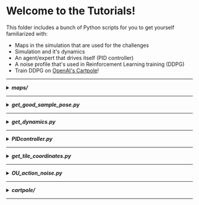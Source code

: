 # Welcome to the Tutorials! 
This folder includes a bunch of Python scripts for you to get yourself familiarized with:
- Maps in the simulation that are used for the challenges
- Simulation and it's dynamics
- An agent/expert that drives itself (PID controller)
- A noise profile that's used in Reinforcement Learning training (DDPG)
- Train DDPG on [OpenAI's Cartpole](https://gym.openai.com/envs/CartPole-v0/)!

---
<details>
<summary><b><i>maps/</i></b></summary>

By the time this code is published, these are all the available maps we have in Duckietown:
```shell script
cd challenge-aido_RL-IL
tree tutorials/maps
``` 
![show maps](images/maps.png)

Every map is stored in a `.yaml` file where each map is constructed tile-by-tile, as well as some objects such as; 
static & non-static Duckiebots, pedestrians, traffic lights, etc. Please see [this repository](https://github.com/duckietown/gym-duckietown#map-file-format) if you want to construct a
new map or want to get more information. In addition, check out this [great notebook](https://github.com/duckietown/duckietown-world/blob/daffy/notebooks/30-DuckietownWorld-maps.ipynb)
for a better and broader perspective on the maps available!


</details>

---
<details>
<summary><b><i>get_good_sample_pose.py</i></b></summary>

This script outputs a 'good' starting position and angle for an agent, given a map. That means, agent starts at a point
that is close to the center of a lane and starts at an angle that is close to zero, which means agent is aligned with
the lane. Example usage:

```shell script
cd challenge-aido_RL-IL/tutorials
python get_good_sample_pose.py -m "zigzag_dists"
```
which returns the starting position of the car in `(x,y,z)` coordinates and the alignment with the lane in `degrees`
for the map `zigzag_dists`. e.g. Angle `0` means the car is perfectly aligned with the right-lane's center line. Angle `45` means the car needs to turn 45 degrees to be
aligned with the  right-lane's center line.

Keep it in mind that a map name has to be given as an argument(`-m` which stands for 'map')

#### TODO: add "zigzag_dists" info image

</details>

---
<details>
<summary><b><i>get_dynamics.py</i></b></summary>

Let's get our hands dirty and play with the simulator/environment!
In other words, let's have a look at the dynamics of the simulator and try to get an answer to the
following questions:
- What's the full-speed of the our car/duckie-bot? 
- How many time-steps or seconds does it need to reach to full-speed? 
- Can we go backwards and what the max. speed we can reach while diriving to backwards?
- How many time-steps or seconds does it need to stop?

In order to answer some of the questions above, if not all, I performed a test where I manually control the car and
collect some data. 

Here's the processed version of the data collected from my test: ![get_dynamics_processed](images/get_dynamics_processed.png)
> Please see the raw data and the graph [here](https://docs.google.com/spreadsheets/d/1Z7T850Boy9YJm9lRytTkmAFld-AV8DBCbTb3Lo4PRIM/edit?usp=sharing) for more information.

#### Take-aways:

- The full-speed is: `0.6 m/s` 
- It takes `≈0.858 seconds` or `≈26 time-steps` to reach to full-speed from `0 m/s`
- It takes `≈0.858 seconds` or `≈26 time-steps` to reach to `0 m/s` from full-speed(`0.6 m/s`)

These details will become important when building/training algorithms!

<details>
<summary><i><b>***</b> Click to see the <b>spoiler</b> where this will be important! <b>***</b></i></summary>

When training a reinforcement learning algorithm (the one we use is called DDPG) we let the agent apply the same action
for a fixed number of times, because it takes some time to achieve speed! That fixed number will be called `frame_skip`
which you will encounter when creating the simulator instance [as in here](https://github.com/rizavelioglu/challenge-aido_RL-IL/blob/82f84a31ce46585b97498ed56ee6d794e8bd0038/duckietown_rl/env.py#L5)! 
</details>

---

##### Important Note:

As soon as the script is executed, the data is getting aggregated. And once
"ENTER" is hit from the keyboard, then the data is saved to a file: `get_dynamics_raw.csv`  
Here the data collection is done manually, but it can also be done automatically, obviously:
- Initialize an environment in `straight_road` map 
- Generate a good sampling position to start in the map using `get_good_sample_pose.py`
- Create a dummy agent that applies the max. action to go full speed for a specified time-steps
- Collect all the data, store, process, and gather info!

</details>

---
<details>
<summary><b><i>PIDcontroller.py</i></b></summary>

This script implements a PID controller[, see Wikipedia for more info,](https://en.wikipedia.org/wiki/PID_controller) for the car to drive and
navigate itself within an environment. Go check out the code cause every line of code is explained!

#### Take-aways:

- The action space is in 2-d. That means an action is a 2-dimensional vector which corresponds to the left & right wheel
velocities.
- The structure of running an agent in a simulation shown in a pseudocode-ish way:
```shell script
Initialize the environment                                // Line [9]
Reset the environment and store observation               // Line [23]
Render the environment                                    // Line [25]
for 0 to EPISODES:                                        // Line [29]
    for 0 to STEPS:                                       // Line [35]
        Calculate the action according to your algorithm  // Line [69-71]
        Apply the action and store information            // Line [73]
        render the environment                            // Line [75]
    reset the environment                                 // Line [88]
```

##### Note:
The reason why we store only last 10 angle errors [[Line 31]](https://github.com/rizavelioglu/challenge-aido_RL-IL/blob/82f84a31ce46585b97498ed56ee6d794e8bd0038/tutorials/PIDcontroller.py#L31) is based on this [paper](https://www.robotshop.com/community/forum/t/pid-tutorials-for-line-following/13164)
</details>

---
<details>
<summary><b><i>get_tile_coordinates.py</i></b></summary>

This script runs the PID agent to get each of the tile coordinates in some of the maps available in `maps/` folder.
For simplicity, only some of the maps' tile data is collected,not all. In addition, some maps are preffered amongst
others due to simplifications in the chosen maps such as; there's no obstacle or no other car in the chosen maps, which
make things easier for us. 

After the following code is run, `tile_coordinates.csv` file is created inside `tutorials/`
folder: 

```shell script
python get_tile_coordinates.py
```

> #### Why do we need this script?
We will need the tile coordinates data for constructing the feature vector which will be given to Reinforcement Learning
algorithm (DDPG) as input. Therefore, it is essential to have the tile coordinates of the maps where we are building our
approach to self-driving car. You can see that these maps are inside the `duckietown_rl/maps` folder, for which we stored
the tile coordinates. And you can see that we copied the data from `tile_coordinates.csv` and pasted inside [this function](https://github.com/rizavelioglu/challenge-aido_RL-IL/blob/362feae4f058c6db897021c47c98759c79ea1ed2/duckietown_rl/gym_duckietown/simulator.py#L2036)
in `duckietown_rl/gym_duckietown/simulator.py`

</details>

---
<details>
<summary><b><i>OU_action_noise.py</i></b></summary>

<i>"In Reinforcement learning for discrete action spaces, exploration is done via probabilistically selecting a random action
(such as epsilon-greedy or Boltzmann exploration). For continuous action spaces, exploration is done via adding noise to
the action itself. In the DDPG paper, the authors use Ornstein-Uhlenbeck Process to add noise to the action output
(Uhlenbeck & Ornstein, 1930)"</i> [[Source]](https://towardsdatascience.com/deep-deterministic-policy-gradients-explained-2d94655a9b7b)

<i>"The Ornstein-Uhlenbeck Process generates noise that is correlated with the previous noise, as to prevent the noise from
canceling out or “freezing” the overall dynamics"</i> [[Source]](https://www.quora.com/Why-do-we-use-the-Ornstein-Uhlenbeck-Process-in-the-exploration-of-DDPG/answer/Edouard-Leurent?ch=10&share=4b79f94f&srid=udNQP)

We will see OU noise in detail when we train a Reinforcement Learning agent using DDPG algorithm in `duckietown_rl/`. The purpose of this
script is just to get the user familiarized with OU noise. What this script does is that it generates an OU noise profile
and visualizes it. 

**Example usage #1:** Scatter plot & save the plot: `--save-img = 1`
```shell script
python OU_action_noise.py --mu 0 --sigma 0.2 --timesteps 1000 --reset-after 500 --save-img 1
```
![OU_1](images/OrnsteinUhlenbeckActionNoise(mu=%5B0.%200.%5D,%20sigma=%5B0.2%200.2%5D)-1000%20steps%20-%20resets%20after%20500%20steps.png)
>-  As the action is a 2-D vector (left & right wheel velocities) 2 noise profiles are generated where the blue dots belong
    to the left wheel velocity's noise profile and the orange ones to the right wheel velocity's noise profile.
>- As the arguments:
>>   - `--mu` & `--sigma` are set to 0 and 0.2, respectively, both of the two noise profiles have mean 0
    and standard deviation 0.2.
>>   - `--timesteps` is set to 1000, both profiles are generated for 1000 timesteps (x-axis).
>>   - `--reset-after` is set to 500, both profiles are reset after 500 timesteps: they start from 0 again.
>>   - `--save-img` is set to 1, the plot is saved.

**Example usage #2:** Line chart: `--line = 1` & don't save the image(default):
```shell script
python OU_action_noise.py --mu 0 --sigma 0.5 --timesteps 500 --reset-after 0 --line 1
```
![OU_2](images/OrnsteinUhlenbeckActionNoise(mu=%5B0.%200.%5D,%20sigma=%5B0.5%200.5%5D)-500%20steps%20-%20resets%20after%200%20steps.png)
>-  This is another plot with minor differences explained below.
>- As the arguments:
>>   - `--mu` & `--sigma` are set to 0 and 0.5, respectively, both of the two noise profiles have mean 0
    and standard deviation 0.5.
>>   - `--timesteps` is set to 500, both profiles are generated for 500 timesteps (x-axis).
>>   - `--reset-after` is set to 0, both profiles are reset after 0 timesteps: so, they are never reset after time step 0.
>>   - `--line` is set to 1, the plot is a line plot, instead of a scatter plot.
>>   - `--save-img` is not given, the plot is not saved.

See the following links to get more info on OU Noise:
- [Wikipedia](https://en.wikipedia.org/wiki/Ornstein%E2%80%93Uhlenbeck_process)
- [Blogpost](https://towardsdatascience.com/deep-deterministic-policy-gradients-explained-2d94655a9b7b)


#### Take-aways:

- OU noise generates a noise that is correlated with the previous noise, until you reset it.
- Every reset OU noise is unique!
- Since we only have 2 wheels, hence 2 wheel velocities, 2 noise profile is generated: one for left wheel, and another
one for right wheel.

</details>

---
<details>
<summary><b><i>cartpole/</i></b></summary>

[CartPole Problem](https://gym.openai.com/envs/CartPole-v0/) a.k.a. Inverted Pendulum, is the "Hello World" of Reinforcement
Learning. Here's the official explanation on CartPole by the creators: 
> <i>"A pole is attached by an un-actuated joint to a cart, which moves
along a frictionless track. The system is controlled by applying a force of +1 or -1 to the cart. The pendulum starts upright,
and the goal is to prevent it from falling over. A reward of +1 is provided for every timestep that the pole remains upright.
The episode ends when the pole is more than 15 degrees from vertical, or the cart moves more than 2.4 units from the center."</i>

While there are much simpler algorithms that solve this problem, we would like to use DDPG just to double-check that the
implementation of DDPG is correct and that it actually works on this simple problem. 

Here's what's inside the `cartpole` folder:

- **<i>models/</i>**: This is where we store our trained (final)model! The model in this folder is used by `train_ddpg.py` & `test_ddpg.py`
- `args.py`: where we set parameters related to training (e.g. batch size, ddpg parameters)
- `ddpg.py`: the implementation of DDPG
- `test_ddpg.py`: where we test the trained agent and visualize it
- `train_ddpg.py`: where the training loop lies
- `utils.py`: the implementation of Replay Buffer & the evaluation done during training
 
</details>

---